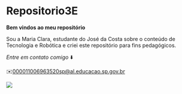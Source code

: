 # Repositorio3E
**Bem vindos ao meu repositório**

Sou a Maria Clara, estudante do José da Costa sobre o conteúdo de Tecnologia e Robótica e criei este repositório para fins pedagógicos.

_Entre em contato comigo_ ⬇️

✉️000011006963520sp@al.educacao.sp.gov.br

![](https://encrypted-tbn0.gstatic.com/images?q=tbn:ANd9GcSXZlrHSgSBoqzqGo5_-49_9m6DDzZtMW3zpAePgpK-svLNbBKYts4ib2g&s=10)

